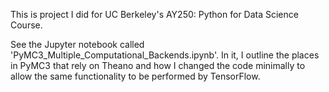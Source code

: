 

This is project I did for UC Berkeley's AY250: Python for Data Science Course.

See the Jupyter notebook called 'PyMC3_Multiple_Computational_Backends.ipynb'. In it, I outline the places in PyMC3 that rely on Theano and how I changed the code minimally to allow the same functionality to be performed by TensorFlow.
